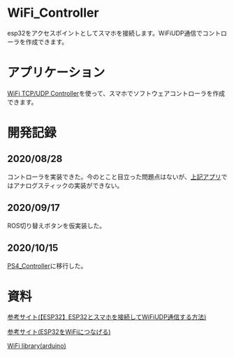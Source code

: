 # WiFi_Controller
esp32をアクセスポイントとしてスマホを接続します。WiFiUDP通信でコントローラを作成できます。
# アプリケーション
[WiFi TCP/UDP Controller](https://play.google.com/store/apps/details?id=udpcontroller.nomal&hl=ja)を使って、スマホでソフトウェアコントローラを作成できます。
# 開発記録
## 2020/08/28
コントローラを実装できた。今のとこと目立った問題点はないが、[上記アプリ](https://play.google.com/store/apps/details?id=udpcontroller.nomal&hl=ja)ではアナログスティックの実装ができない。
## 2020/09/17
ROS切り替えボタンを仮実装した。
## 2020/10/15
[PS4_Controller](https://github.com/YukitoGoto/Legmin_Firmware/tree/master/PS4_Controller)に移行した。
# 資料
[参考サイト(【ESP32】ESP32とスマホを接続してWiFiUDP通信する方法)](http://rikoubou.hatenablog.com/entry/2017/05/31/190024)

[参考サイト(ESP32をWiFiにつなげる)](https://qiita.com/hilucky/items/3e74d28c03d71f2f3caa)

[WiFi library(arduino)](https://www.arduino.cc/en/Reference/WiFi)